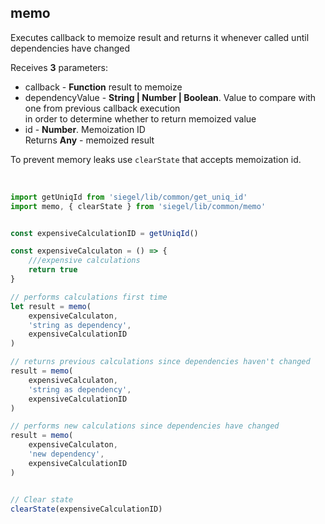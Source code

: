 ## memo

Executes callback to memoize result and returns it whenever called until dependencies have changed<br />

Receives **3** parameters:<br />
- callback - **Function** result to memoize<br />
- dependencyValue - **String | Number | Boolean**. Value to compare with one from previous callback execution<br />
    in order to determine whether to return memoized value<br />
- id - **Number**. Memoization ID<br />
Returns **Any** - memoized result<br />

To prevent memory leaks use `clearState` that accepts memoization id.


<br />

```js
import getUniqId from 'siegel/lib/common/get_uniq_id'
import memo, { clearState } from 'siegel/lib/common/memo'


const expensiveCalculationID = getUniqId()

const expensiveCalculaton = () => {
    ///expensive calculations
    return true
}

// performs calculations first time
let result = memo(
    expensiveCalculaton,
    'string as dependency',
    expensiveCalculationID
)

// returns previous calculations since dependencies haven't changed
result = memo(
    expensiveCalculaton,
    'string as dependency',
    expensiveCalculationID
)

// performs new calculations since dependencies have changed
result = memo(
    expensiveCalculaton,
    'new dependency',
    expensiveCalculationID
)


// Clear state
clearState(expensiveCalculationID)
```